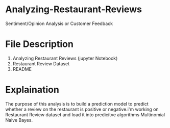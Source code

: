 # Analyzing-Restaurant-Reviews
Sentiment/Opinion Analysis or Customer Feedback

# File Description
  1. Analyzing Restaurant Reviews (jupyter Notebook)
  2. Restaurant Review Dataset
  3. README 
# Explaination 
  The purpose of this analysis is to build a prediction model to predict whether a review on the restaurant is positive or negative.i'm working on Restaurant Review dataset and 
  load it into predicitve algorithms Multinomial Naive Bayes.
